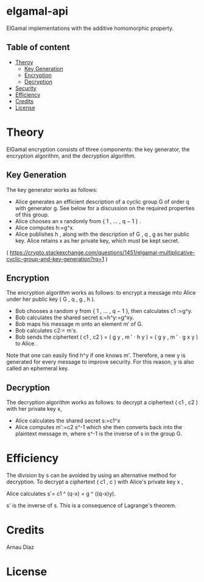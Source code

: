 # elgamal-api

 ElGamal implementations with the additive homomorphic property. 
 
 ## Table of content

- [Theroy](#theory)
    - [Key Generation](#key-generation)
    - [Encryption](#encryption)
    - [Decryption](#decryption)
- [Security](#security)
- [Efficiency](#efficiency)
- [Credits](#credits)
- [License](#license)



# Theory

ElGamal encryption consists of three components: the key generator, the encryption algorithm, and the decryption algorithm.

## Key Generation
  
  The key generator works as follows:
  
* Alice generates an efficient description of a cyclic group G of order q with generator g. See below for a discussion on the required properties of this group.
* Alice chooses an x randomly from { 1 , … , q − 1 } .
* Alice computes h:=g^x.
* Alice publishes h , along with the description of G , q , g as her public key. Alice retains x as her private key, which must be kept secret.
  
( https://crypto.stackexchange.com/questions/1451/elgamal-multiplicative-cyclic-group-and-key-generation?rq=1 )
  
## Encryption

The encryption algorithm works as follows: to encrypt a message mto Alice under her public key ( G , q , g , h ).

* Bob chooses a random y from { 1 , … , q − 1 }, then calculates c1 :=g^y.
* Bob calculates the shared secret s:=h^y:=g^xy.
* Bob maps his message m onto an element m′ of G.
* Bob calculates c2:= m's.
* Bob sends the ciphertext ( c1 , c2 ) = ( g y , m ′ ⋅ h y ) = ( g y , m ′ ⋅ g x y ) to Alice.

Note that one can easily find h^y if one knows m'. Therefore, a new y is generated for every message to improve security. For this reason, y  is also called an ephemeral key.

## Decryption

The decryption algorithm works as follows: to decrypt a ciphertext ( c1 , c2 ) with her private key x,

* Alice calculates the shared secret s:=c1^x
* Alice computes m':=c2 s^-1 which she then converts back into the plaintext message m, where s^-1 is the inverse of s in the group G. 

# Efficiency

The division by s can be avoided by using an alternative method for decryption. To decrypt a ciphertext ( c1 , c  ) with Alice's private key x ,

Alice calculates s'= c1 ^ (q-x) = g ^ ((q-x)y).

s' is the inverse of s. This is a consequence of Lagrange's theorem.

# Credits

Arnau Díaz

# License
